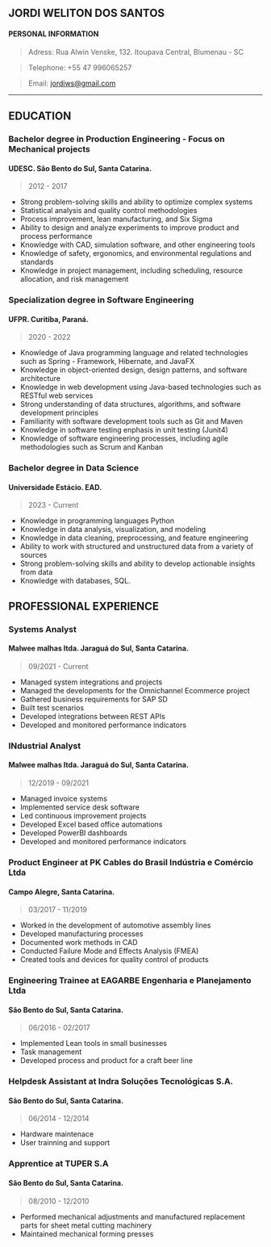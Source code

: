 ## JORDI WELITON DOS SANTOS
#### PERSONAL INFORMATION
> Adress: Rua Alwin  Venske, 132. Itoupava Central, Blumenau - SC

> Telephone: +55 47 996065257

> Email: jordiws@gmail.com
---
## EDUCATION
### Bachelor degree in Production Engineering - Focus on Mechanical projects
#### UDESC. São Bento do Sul, Santa Catarina.
> 2012 - 2017
- Strong problem-solving skills and ability to optimize complex systems
- Statistical analysis and quality control methodologies
- Process improvement, lean manufacturing, and Six Sigma
- Ability to design and analyze experiments to improve product and process performance
- Knowledge with CAD, simulation software, and other engineering tools
- Knowledge of safety, ergonomics, and environmental regulations and standards
- Knowledge in project management, including scheduling, resource allocation, and risk management

### Specialization degree in Software Engineering
#### UFPR. Curitiba, Paraná.
> 2020 - 2022
- Knowledge of Java programming language and related technologies such as Spring - Framework, Hibernate, and JavaFX
- Knowledge in object-oriented design, design patterns, and software architecture
- Knowledge in web development using Java-based technologies such as RESTful web services
- Strong understanding of data structures, algorithms, and software development principles
- Familiarity with software development tools such as Git and Maven
- Knowledge in software testing enphasis in unit testing (Junit4)
- Knowledge of software engineering processes, including agile methodologies such as Scrum and Kanban

### Bachelor degree in Data Science
#### Universidade Estácio. EAD.
> 2023 - Current
- Knowledge in programming languages Python
- Knowledge in data analysis, visualization, and modeling
- Knowledge in data cleaning, preprocessing, and feature engineering
- Ability to work with structured and unstructured data from a variety of sources
- Strong problem-solving skills and ability to develop actionable insights from data
- Knowledge with databases, SQL.

## PROFESSIONAL EXPERIENCE

### Systems Analyst
#### Malwee malhas ltda. Jaraguá do Sul, Santa Catarina.
> 09/2021 - Current
- Managed system integrations and projects
- Managed the developments for the Omnichannel Ecommerce project
- Gathered business requirements for SAP SD
- Built test scenarios
- Developed integrations between REST APIs
- Developed and monitored performance indicators

### INdustrial Analyst
#### Malwee malhas ltda. Jaraguá do Sul, Santa Catarina.
> 12/2019 - 09/2021
- Managed invoice systems
- Implemented service desk software
- Led continuous improvement projects
- Developed Excel based office automations
- Developed PowerBI dashboards
- Developed and monitored performance indicators

### Product Engineer at PK Cables do Brasil Indústria e Comércio Ltda
#### Campo Alegre, Santa Catarina.
> 03/2017 - 11/2019
- Worked in the development of automotive assembly lines
- Developed manufacturing processes
- Documented work methods in CAD
- Conducted Failure Mode and Effects Analysis (FMEA)
- Created tools and devices for quality control of products

### Engineering Trainee at EAGARBE Engenharia e Planejamento Ltda
#### São Bento do Sul, Santa Catarina.
> 06/2016 - 02/2017
- Implemented Lean tools in small businesses
- Task management
- Developed process and product for a craft beer line

### Helpdesk Assistant at Indra Soluções Tecnológicas S.A.
#### São Bento do Sul, Santa Catarina.
> 06/2014 - 12/2014
- Hardware maintenace
- User trainning and support

### Apprentice at TUPER S.A
#### São Bento do Sul, Santa Catarina.
> 08/2010 - 12/2010
- Performed mechanical adjustments and manufactured replacement parts for sheet metal cutting machinery
- Maintained mechanical forming presses
